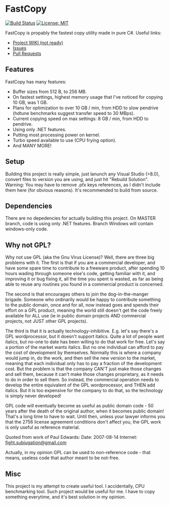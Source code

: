 
# FastCopy

[![Build Status](https://travis-ci.org/kspalaiologos/FastCopy.svg?branch=master)](https://travis-ci.org/kspalaiologos/FastCopy)
[![License: MIT](https://img.shields.io/badge/License-MIT-yellow.svg)](https://opensource.org/licenses/MIT)

FastCopy is propably the fastest copy utility made in pure C#. Useful links:
 * [Project WIKI (not ready)](https://github.com/kspalaiologos/MEdit/wiki)
 * [Issues](https://github.com/kspalaiologos/MEdit/issues)
 * [Pull Requests](https://github.com/kspalaiologos/MEdit/pulls)

## Features

FastCopy has many features:

* Buffer sizes from 512 B, to 256 MB.
* On fastest settings, highest memory usage that I've noticed for copying 10 GB, was 1 GB.
* Plans for optimization to over 10 GB / min, from HDD to slow pendrive (hdtune benchmarks suggest transfer speed to 30 MBps).
* Current copying speed on max settings: 8 GB / min, from HDD to pendrive.
* Using only .NET features.
* Putting most processing power on kernel.
* Turbo speed available to use (CPU frying option).
* And MANY MORE!

## Setup

Building this project is really simple, just lanunch any Visual Studio (>8.0), convert files to version you are using, and just hit "Rebuild Solution". Warning: You may have to remove .pfx keys references, as I didn't include them here (for obvious reasons). It's recommended to build from source.

## Dependencies

There are no depedencies for actually building this project. On MASTER branch, code is using only .NET features.
Branch Windows will contain windows-only code.

## Why not GPL?

Why not use GPL (aka the Gnu Virus License)?  Well, there are three
big problems with it.  The first is that if you are a commercial
developer, and have some spare time to contribute to a freeware
product, after spending 10 hours wading through someone else's code,
getting familiar with it, and improving it or bug fixing it, all the
time you spent is wasted, as far as being able to reuse any routines
you found in a commercial product is concerned.  

The second is that encourages others to join the dog-in-the-manger 
brigade.  Someone who ordinarily would be happy to contribute something
to the public domain, once and for all, now instead goes and spends their 
effort on a GPL product, meaning the world still doesn't get the code 
freely available for ALL use (ie in public domain projects AND commercial 
projects, not JUST other GPL projects).

The third is that it is actually technology-inhibitive.  E.g. let's
say there's a GPL wordprocessor, but it doesn't support italics.
Quite a lot of people want italics, but no-one to date has been 
willing to do that work for free.  Let's say a portion of the market
wants italics.  But no one individual can afford to pay the cost of
development by themselves.  Normally this is where a company would
jump in, do the work, and then sell the new version to the market,
meaning that each individual only has to pay a fraction of the
development cost.  But the problem is that the company CAN'T just
make those changes and sell them, because it can't make those
changes proprietary, as it needs to do in order to sell them.  So
instead, the commercial operation needs to develop the entire
equivalent of the GPL wordprocessor, and THEN add italics.  But it
is too expensive for the company to do that, so the technology is
simply never developed!

GPL code will eventually become as useful as public domain code - 50 
years after the death of the original author, when it becomes public 
domain!  That's a long time to have to wait.  Until then, unless your
lawyer informs you that the 2756 license agreement conditions don't 
affect you, the GPL work is only useful as reference material.

Quoted from work of Paul Edwards:
Date:     2007-08-14
Internet: fight.subjugation@gmail.com

Actually, in my opinion GPL can be used to non-reference code - that
means, useless code that author meant to be not-free.

## Misc

This project is my attempt to create useful tool. I accidentally, CPU benchmarking tool. Such project would be useful for me. I have to copy something everytime, and it's best solution in my opinion.
